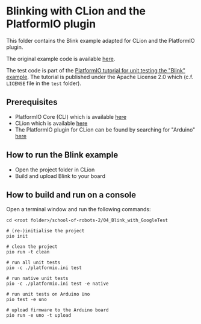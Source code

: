 # Blinking with CLion and the PlatformIO plugin

This folder contains the Blink example adapted for CLion and the PlatformIO plugin.

The original example code is available [here](http://www.arduino.cc/en/Tutorial/Blink).

The test code is part of the [PlatformIO tutorial for unit testing the "Blink" example](https://docs.platformio.org/en/latest/tutorials/core/unit_testing_blink.html). The tutorial is published under the Apache License 2.0 which (c.f. `LICENSE` file in the `test` folder).

## Prerequisites
* PlatformIO Core (CLI) which is available [here](https://docs.platformio.org/en/latest/core/index.html)
* CLion which is available [here](https://www.jetbrains.com/clion/)
* The PlatformIO plugin for CLion can be found by searching for "Arduino" [here](https://plugins.jetbrains.com/)

## How to run the Blink example
* Open the project folder in CLion
* Build and upload Blink to your board

## How to build and run on a console
Open a terminal window and run the following commands:
```
cd <root folder>/school-of-robots-2/04_Blink_with_GoogleTest

# (re-)initialise the project
pio init

# clean the project
pio run -t clean

# run all unit tests
pio -c ./platformio.ini test

# run native unit tests
pio -c ./platformio.ini test -e native

# run unit tests on Arduino Uno
pio test -e uno 
 
# upload firmware to the Arduino board
pio run -e uno -t upload
```
